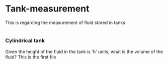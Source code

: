 # Tank-measurement
This is regarding the measurement of fluid stored in tanks

# <h3>Cylindrical tank</h3> 

Given the height of the fluid in the tank is 'h' units, what is the volume of the fluid? This is the first file
